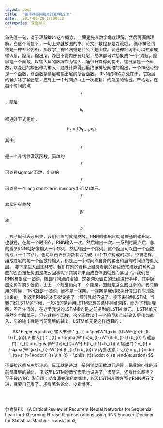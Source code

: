 ```yaml
---
layout: post
title:  "循环神经网络及其变种LSTM"
date:   2017-06-29 17:00:32
categories: 深度学习
---
```


首先说一句，对于理解RNN这个概念，上策是先从数学角度理解，然后再画图理解。在这个前提下，一切上来就放图的书、论文、教程都是耍流氓。
循环神经网络是一种神经网络，那数学上神经网络是什么？是函数。普通神经网络可以抽象成输入层，隐层，输出层。隐层不管内部有几层，总体都可以抽象成“一个”隐层。隐层是一个函数，以输入层的数据作为输入，通过计算得到输出。输出层是一个函数，以隐层的输出作为输入，通过计算得到最终该神经网络的输出。一个神经网络是一个函数，该函数是隐层和输出层的复合函数。
RNN的特殊之处在于，它隐层的输入除了输出层，还有上一个时间点（上一次更新）的隐层的输出。严格地，在每个时间的点$$t$$，隐层$$h_{t}$$都通过下式更新：

$$
\begin{equation}
  h_{t} = f(h_{t-1}, x_{t})
\end{equation}
$$

其中，$$f$$是一个非线性激活函数，简单的$$f$$可以是sigmoid函数，复杂的$$f$$可以是一个long short-term memory(LSTM)单元。$$f$$其实还有参数$$W$$和$$b$$，式子里没表示出来，我们训练的就是参数。RNN的输出层就是普通的输出层。也就是，在每一个时间点，RNN输入一次，然后输出一次。一系列时间点后，总的看来RNN就好像输入一个序列，然后输出一个序列。这个隐层可以由一个函数构成（一个节点），也可以由许多函数复合而成（n个节点构成的网）。不管怎样，组成隐层的每一个函数的输入，都是上一个时间点自身的输出和当前时间点的输入层。
接下来进入画图环节。我们在别的资料上经常看到的那些奇形怪状的弯弯曲曲的歪歪扭扭的图是怎么回事呢？其实如果画成立体图就显而易见了。我们把RNN想象成一张网，随着时间点的增加，这张网沿着它的法线进行平移，其中隐层之间有箭头连接，由上一个隐层指向下一个隐层，图就是这么画出来的。我们运用的时候，RNN就是一张网，而不是一摞网。一摞网是我们模拟计算过程时想象出来的。
到这里RNN的本质就说完了，细节我就不说了。接下来轮到LSTM。当我们说LSTM的时候，一般指的是运用LSTM思想的循环神经网络，而为了有助理解，不产生混淆，在这里我说的LSTM指的是之前提到的LSTM 单元。
LSTM单元虽然名字叫单元，但它就是个函数。这个函数以上一个隐层和当前输入层作为输入，它的输出就是当前隐层的输出。LSTM单元是这样运算的：

$$
\begin{equation}
 输入节点：g_{t} = \phi(W^{gx}x_{t}+W^{gh}h_{t-1}+b_{g}) \\
 输入门：i_{t} = \sigma(W^{ix}x_{t}+W^{ih}h_{t-1}+b_{i}) \\
 遗忘门：f_{t} = \sigma(W^{fx}x_{t}+W^{fh}h_{t-1}+b_{f}) \\
 输出门：o_{t} = \sigma(W^{ox}x_{t}+W^{oh}h_{t-1}+b_{o}) \\
 内置状态：s_{t} = g_{t}\odot i_{t}+s_{t-1}\odot f_{t}   \\
 h_{t} = \phi(s_{t}) \odot o_{t}
\end{equation}
$$

不要被这些名字所迷惑，反正就是通过一系列辅助函数进行运算，最后的$h_{t}$就是当前隐藏层的输出。
到这里LSTM的数学表示也说完了，很简洁，还看什么图呢？
至于RNN的训练问题：梯度消失和梯度爆炸，以及LSTM从哪方面对RNN进行改进，就要自己看了。多看著名论文，少看博客。





<br>
<br>


参考资料:
《A Critical Review of Recurrent Neural Networks for Sequential Learning》
《Learning Phrase Representations using RNN Encoder–Decoder
for Statistical Machine Translation》˛
